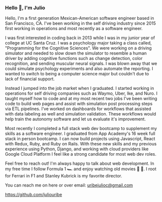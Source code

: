 ### Hello 👋, I'm Julio

Hello, I'm a first generation Mexican-American software engineer based in San Francisco, CA. I've been working in the self driving industry since 2015 first working in operations and most recently as a software engineer.

I was first interested in coding back in 2013 while I was in my junior year of college at UC Santa Cruz. I was a psychology major taking a class called, "Programming for the Cognitive Sciences". We were working on a driving simulator and needed to slow down the simulator to resemble a human driver by adding cognitive functions such as change detection, color recognition, and sending muscular neural signals. I was blown away that we could simulate psychology experiments and also automate the reporting. I wanted to switch to being a computer science major but couldn't due to lack of financial support.

Instead I jumped into the job market when I graduated. I started working in operations for self driving companies such as Waymo, Uber, Ike, and Nuro. I taught myself how to code and at my most recent two jobs I've been writing code to build web pages and assist with simulation post processing steps via ETL pipelines. I've worked on dashboards for workflows that assisted with data labeling as well and simulation validation. These workflows would help train the autonomy software and let us evaluate it's improvement.

Most recently I completed a full stack web dev bootcamp to supplement my skills as a software engineer. I graduated from App Academy's 16 week full stack in person bootcamp. I can now build projects using Javascript, React with Redux, Ruby, and Ruby on Rails. With these new skills and my previous experience using Python, Django, and working with cloud providers like Google Cloud Platform I feel like a strong candidate for most web dev roles.

Feel free to reach out! I'm always happy to talk about web development. In my free time I follow Formula 1 🏎 and enjoy watching old movies 🎥 🍿. I root for Ferrari in F1 and Stanley Kubrick is my favorite director.

You can reach me on here or over email:
uribejulioc@gmail.com

https://github.com/juliouribe

<!--
**juliouribe/juliouribe** is a ✨ _special_ ✨ repository because its `README.md` (this file) appears on your GitHub profile.

Here are some ideas to get you started:

- 🔭 I’m currently working on ...
- 🌱 I’m currently learning ...
- 👯 I’m looking to collaborate on ...
- 🤔 I’m looking for help with ...
- 💬 Ask me about ...
- 📫 How to reach me: ...
- 😄 Pronouns: ...
- ⚡ Fun fact: ...
-->
